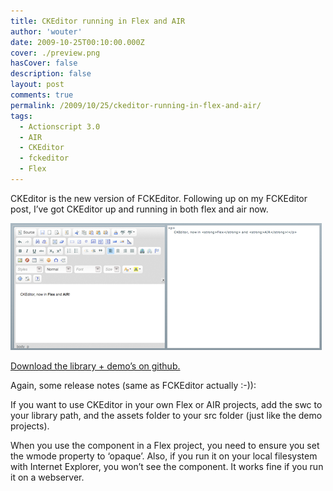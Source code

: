 ```yaml
---
title: CKEditor running in Flex and AIR
author: 'wouter'
date: 2009-10-25T00:10:00.000Z
cover: ./preview.png
hasCover: false
description: false
layout: post
comments: true
permalink: /2009/10/25/ckeditor-running-in-flex-and-air/
tags:
  - Actionscript 3.0
  - AIR
  - CKEditor
  - fckeditor
  - Flex
---
```

CKEditor is the new version of FCKEditor. Following up on my FCKEditor post, I’ve got CKEditor up and running in both flex and air now.

![screenshot][1]

[Download the library + demo’s on github.][2]

Again, some release notes (same as FCKEditor actually :-)):

If you want to use CKEditor in your own Flex or AIR projects, add the swc to your library path, and the assets folder to your src folder (just like the demo projects).

When you use the component in a Flex project, you need to ensure you set the wmode property to ‘opaque’. Also, if you run it on your local filesystem with Internet Explorer, you won’t see the component. It works fine if you run it on a webserver.

 [1]: /wp-content/uploads/2009/10/picture-7.png
 [2]: https://github.com/wouterverweirder/AS3-CKEditor